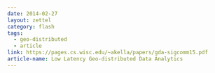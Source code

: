 ```yaml
---
date: 2014-02-27
layout: zettel
category: flash
tags:
  - geo-distributed
  - article
link: https://pages.cs.wisc.edu/~akella/papers/gda-sigcomm15.pdf
article-name: Low Latency Geo-distributed Data Analytics
---
```

